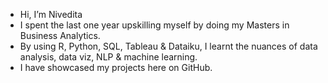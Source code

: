 - Hi, I’m Nivedita 
- I spent the last one year upskilling myself by doing my Masters in Business Analytics.
- By using R, Python, SQL, Tableau & Dataiku, I learnt the nuances of data analysis, data viz, NLP & machine learning. 
- I have showcased my projects here on GitHub. 

<!---
venkniv/venkniv is a ✨ special ✨ repository because its `README.md` (this file) appears on your GitHub profile.
You can click the Preview link to take a look at your changes.
--->
